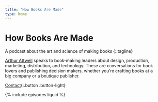 ```yaml
---
title: "How Books Are Made"
type: home
---
```


# How Books Are&nbsp;Made

A podcast about the art and science of&nbsp;making&nbsp;books
{:.tagline}

[Arthur Attwell](https://arthurattwell.com/about) speaks to book-making leaders about design, production, marketing, distribution, and technology. These are conversations for book lovers and publishing decision makers, whether you're crafting books at a big company or a boutique publisher.

[Contact](https://electricbookworks.com/contact){:.button .button-light}

{% include episodes.liquid %}

